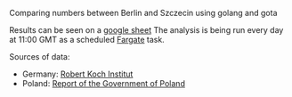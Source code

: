 Comparing numbers between Berlin and Szczecin using golang and gota

Results can be seen on a [google sheet](https://docs.google.com/spreadsheets/d/1UX7VBZ3nHmGlWaYBoB_3D3IGxsXOL6bhZju3YK9g2t4)
The analysis is being run every day at 11:00 GMT as a scheduled [Fargate](https://aws.amazon.com/fargate/) task. 

Sources of data: 
- Germany: [Robert Koch Institut](https://www.arcgis.com/home/item.html?id=f10774f1c63e40168479a1feb6c7ca74)
- Poland: [Report of the Government of Poland](http://gov.pl/raport-zakazen)
